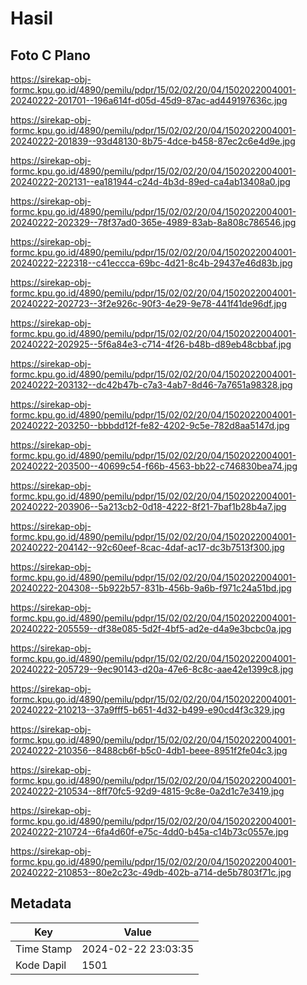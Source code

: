 # Hasil

## Foto C Plano

https://sirekap-obj-formc.kpu.go.id/4890/pemilu/pdpr/15/02/02/20/04/1502022004001-20240222-201701--196a614f-d05d-45d9-87ac-ad449197636c.jpg

https://sirekap-obj-formc.kpu.go.id/4890/pemilu/pdpr/15/02/02/20/04/1502022004001-20240222-201839--93d48130-8b75-4dce-b458-87ec2c6e4d9e.jpg

https://sirekap-obj-formc.kpu.go.id/4890/pemilu/pdpr/15/02/02/20/04/1502022004001-20240222-202131--ea181944-c24d-4b3d-89ed-ca4ab13408a0.jpg

https://sirekap-obj-formc.kpu.go.id/4890/pemilu/pdpr/15/02/02/20/04/1502022004001-20240222-202329--78f37ad0-365e-4989-83ab-8a808c786546.jpg

https://sirekap-obj-formc.kpu.go.id/4890/pemilu/pdpr/15/02/02/20/04/1502022004001-20240222-222318--c41eccca-69bc-4d21-8c4b-29437e46d83b.jpg

https://sirekap-obj-formc.kpu.go.id/4890/pemilu/pdpr/15/02/02/20/04/1502022004001-20240222-202723--3f2e926c-90f3-4e29-9e78-441f41de96df.jpg

https://sirekap-obj-formc.kpu.go.id/4890/pemilu/pdpr/15/02/02/20/04/1502022004001-20240222-202925--5f6a84e3-c714-4f26-b48b-d89eb48cbbaf.jpg

https://sirekap-obj-formc.kpu.go.id/4890/pemilu/pdpr/15/02/02/20/04/1502022004001-20240222-203132--dc42b47b-c7a3-4ab7-8d46-7a7651a98328.jpg

https://sirekap-obj-formc.kpu.go.id/4890/pemilu/pdpr/15/02/02/20/04/1502022004001-20240222-203250--bbbdd12f-fe82-4202-9c5e-782d8aa5147d.jpg

https://sirekap-obj-formc.kpu.go.id/4890/pemilu/pdpr/15/02/02/20/04/1502022004001-20240222-203500--40699c54-f66b-4563-bb22-c746830bea74.jpg

https://sirekap-obj-formc.kpu.go.id/4890/pemilu/pdpr/15/02/02/20/04/1502022004001-20240222-203906--5a213cb2-0d18-4222-8f21-7baf1b28b4a7.jpg

https://sirekap-obj-formc.kpu.go.id/4890/pemilu/pdpr/15/02/02/20/04/1502022004001-20240222-204142--92c60eef-8cac-4daf-ac17-dc3b7513f300.jpg

https://sirekap-obj-formc.kpu.go.id/4890/pemilu/pdpr/15/02/02/20/04/1502022004001-20240222-204308--5b922b57-831b-456b-9a6b-f971c24a51bd.jpg

https://sirekap-obj-formc.kpu.go.id/4890/pemilu/pdpr/15/02/02/20/04/1502022004001-20240222-205559--df38e085-5d2f-4bf5-ad2e-d4a9e3bcbc0a.jpg

https://sirekap-obj-formc.kpu.go.id/4890/pemilu/pdpr/15/02/02/20/04/1502022004001-20240222-205729--9ec90143-d20a-47e6-8c8c-aae42e1399c8.jpg

https://sirekap-obj-formc.kpu.go.id/4890/pemilu/pdpr/15/02/02/20/04/1502022004001-20240222-210213--37a9fff5-b651-4d32-b499-e90cd4f3c329.jpg

https://sirekap-obj-formc.kpu.go.id/4890/pemilu/pdpr/15/02/02/20/04/1502022004001-20240222-210356--8488cb6f-b5c0-4db1-beee-8951f2fe04c3.jpg

https://sirekap-obj-formc.kpu.go.id/4890/pemilu/pdpr/15/02/02/20/04/1502022004001-20240222-210534--8ff70fc5-92d9-4815-9c8e-0a2d1c7e3419.jpg

https://sirekap-obj-formc.kpu.go.id/4890/pemilu/pdpr/15/02/02/20/04/1502022004001-20240222-210724--6fa4d60f-e75c-4dd0-b45a-c14b73c0557e.jpg

https://sirekap-obj-formc.kpu.go.id/4890/pemilu/pdpr/15/02/02/20/04/1502022004001-20240222-210853--80e2c23c-49db-402b-a714-de5b7803f71c.jpg


## Metadata

| Key        | Value               |
| ---------- | ------------------- |
| Time Stamp | 2024-02-22 23:03:35 |
| Kode Dapil | 1501                |



